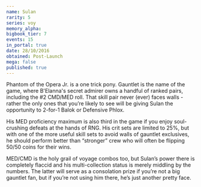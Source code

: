 ```yaml
---
name: Sulan
rarity: 5
series: voy
memory_alpha:
bigbook_tier: 7
events: 15
in_portal: true
date: 28/10/2016
obtained: Post-Launch
mega: false
published: true
---
```


Phantom of the Opera Jr. is a one trick pony. Gauntlet is the name of the game, where B'Elanna's secret admirer owns a handful of ranked pairs, including the #2 CMD/MED roll. That skill pair never (ever) faces walls - rather the only ones that you’re likely to see will be giving Sulan the opportunity to 2-for-1 Balok or Defensive Phlox.

His MED proficiency maximum is also third in the game if you enjoy soul-crushing defeats at the hands of RNG. His crit sets are limited to 25%, but with one of the more useful skill sets to avoid walls of gauntlet exclusives, he should perform better than “stronger” crew who will often be flipping 50/50 coins for their wins.

MED/CMD is the holy grail of voyage combos too, but Sulan’s power there is completely flaccid and his multi-collection status is merely middling by the numbers. The latter will serve as a consolation prize if you’re not a big gauntlet fan, but if you’re not using him there, he’s just another pretty face.
